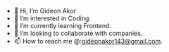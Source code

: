 - 👋 Hi, I’m Gideon Akor
- 👀 I’m interested in Coding.
- 🌱 I’m currently learning Frontend.
- 💞️ I’m looking to collaborate with companies.
- 📫 How to reach me @:gideonakor143@gmail.com.

<!---
gideonakor/gideonakor is a ✨ special ✨ repository because its `README.md` (this file) appears on your GitHub profile.
You can click the Preview link to take a look at your changes.
--->
